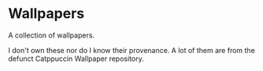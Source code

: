# Wallpapers
A collection of wallpapers.

I don't own these nor do I know their provenance. A lot of them are from the defunct Catppuccin Wallpaper repository.
